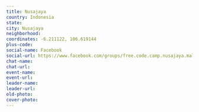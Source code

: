 ```yaml
---
title: Nusajaya
country: Indonesia
state: 
city: Nusajaya
neighborhood: 
coordinates: -6.211122, 106.619144
plus-code:
social-name: Facebook
social-url: https://www.facebook.com/groups/free.code.camp.nusajaya.malaysia/
chat-name:
chat-url:
event-name:
event-url:
leader-name:
leader-url:
old-photo: 
cover-photo:
---
```

